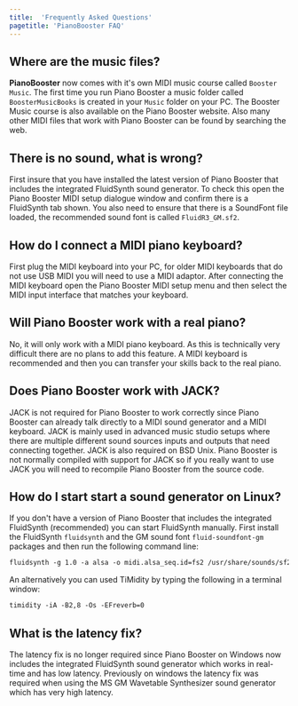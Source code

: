 ```yaml
---
title:  'Frequently Asked Questions'
pagetitle: 'PianoBooster FAQ'
---
```


## Where are the music files?
**PianoBooster** now comes with it's own MIDI music course called `Booster Music`.
The first time you run Piano Booster a music folder called `BoosterMusicBooks` is created in your `Music` folder on your PC.
The Booster Music course is also available on the Piano Booster website.
Also many other MIDI files that work with Piano Booster can be found by searching the web.

## There is no sound, what is wrong?
First insure that you have installed the latest version of Piano Booster that includes the integrated FluidSynth sound generator. To check this open the Piano Booster MIDI setup dialogue window and confirm there is a FluidSynth tab shown. You also need to ensure that there is a SoundFont file loaded, the recommended sound font is called `FluidR3_GM.sf2`.

## How do I connect a MIDI piano keyboard?
First plug the MIDI keyboard into your PC, for older MIDI keyboards that do not use USB MIDI you will need to use a MIDI adaptor.
After connecting the MIDI keyboard open the Piano Booster MIDI setup menu and
then select the MIDI input interface that matches your keyboard.

## Will Piano Booster work with a real piano?
No, it will only work with a MIDI piano keyboard.
As this is technically very difficult there are no plans to add this feature.
A MIDI keyboard is recommended and then you can transfer your skills back to the real piano.


## Does Piano Booster work with JACK?
JACK is not required for Piano Booster to work correctly since Piano Booster can already talk directly to a MIDI sound generator and a MIDI keyboard.
JACK is mainly used in advanced music studio setups where there are multiple different sound sources inputs and outputs that need connecting together.
JACK is also required on BSD Unix. Piano Booster is not normally compiled with support for JACK so if you really want to use JACK you will need to recompile Piano Booster from the source code.


## How do I start start a sound generator on Linux?
If you don't have a version of Piano Booster that includes the integrated FluidSynth (recommended) you can start FluidSynth manually. First install the FluidSynth `fluidsynth` and the GM sound font `fluid-soundfont-gm` packages and then run the following command line:

```txt
fluidsynth -g 1.0 -a alsa -o midi.alsa_seq.id=fs2 /usr/share/sounds/sf2/FluidR3_GM.sf2

```
An alternatively you can used TiMidity by typing the following in a terminal window:

```txt
timidity -iA -B2,8 -Os -EFreverb=0
```

## What is the latency fix?
The latency fix is no longer required since Piano Booster on Windows now includes the integrated FluidSynth sound generator which works in real-time and has low latency.
Previously on windows the latency fix was required when using the MS GM Wavetable Synthesizer sound generator which has very high latency.
